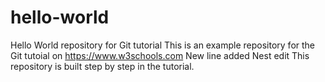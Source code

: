 # hello-world
Hello World repository for Git tutorial
This is an example repository for the Git tutoial on https://www.w3schools.com
New line added
Nest edit
This repository is built step by step in the tutorial.
